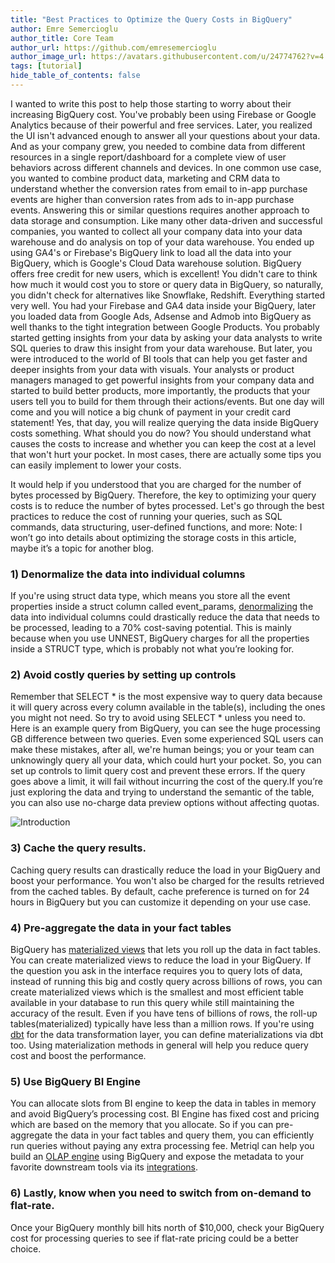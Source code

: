 ```yaml
---
title: "Best Practices to Optimize the Query Costs in BigQuery"
author: Emre Semercioglu
author_title: Core Team
author_url: https://github.com/emresemercioglu
author_image_url: https://avatars.githubusercontent.com/u/24774762?v=4
tags: [tutorial]
hide_table_of_contents: false
---
```


I wanted to write this post to help those starting to worry about their increasing BigQuery cost. You've probably been using Firebase or Google Analytics because of their powerful and free services. Later, you realized the UI isn't advanced enough to answer all your questions about your data. And as your company grew, you needed to combine data from different resources in a single report/dashboard for a complete view of user behaviors across different channels and devices. In one common use case, you wanted to combine product data, marketing and CRM data to understand whether the conversion rates from email to in-app purchase events are higher than conversion rates from ads to in-app purchase events. Answering this or similar questions requires another approach to data storage and consumption. Like many other data-driven and successful companies, you wanted to collect all your company data into your data warehouse and do analysis on top of your data warehouse. You ended up using GA4's or Firebase's BigQuery link to load all the data into your BigQuery, which is Google's Cloud Data warehouse solution.
BigQuery offers free credit for new users, which is excellent! You didn't care to think how much it would cost you to store or query data in BigQuery, so naturally, you didn't check for alternatives like Snowflake, Redshift. Everything started very well. You had your Firebase and GA4 data inside your BigQuery, later you loaded data from Google Ads, Adsense and Admob into BigQuery as well thanks to the tight integration between Google Products. 
You probably started getting insights from your data by asking your data analysts to write SQL queries to draw this insight from your data warehouse. But later, you were introduced to the world of BI tools that can help you get faster and deeper insights from your data with visuals.
Your analysts or product managers managed to get powerful insights from your company data and started to build better products, more importantly, the products that your users tell you to build for them through their actions/events. But one day will come and you will notice a big chunk of payment in your credit card statement! Yes, that day, you will realize querying the data inside BigQuery costs something. What should you do now? 
You should understand what causes the costs to increase and whether you can keep the cost at a level that won't hurt your pocket. In most cases, there are actually some tips you can easily implement to lower your costs.

It would help if you understood that you are charged for the number of bytes processed by BigQuery. Therefore, the key to optimizing your query costs is to reduce the number of bytes processed. Let's go through the best practices to reduce the cost of running your queries, such as SQL commands, data structuring, user-defined functions, and more:
Note: I won’t go into details about optimizing the storage costs in this article, maybe it’s a topic for another blog.


### 1) Denormalize the data into individual columns
If you're using struct data type, which means you store all the event properties inside a struct column called event_params, [denormalizing](https://towardsdatascience.com/how-to-build-efficient-and-perfomant-data-structures-in-bigquery-7981203b8a62) the data into individual columns could drastically reduce the data that needs to be processed, leading to a 70% cost-saving potential. This is mainly because when you use UNNEST, BigQuery charges for all the properties inside a STRUCT type, which is probably not what you’re looking for.

### 2) Avoid costly queries by setting up controls
Remember that SELECT * is the most expensive way to query data because it will query across every column available in the table(s), including the ones you might not need. So try to avoid using SELECT * unless you need to.  Here is an example query from BigQuery, you can see the huge processing GB difference between two queries. Even some experienced SQL users can make these mistakes, after all, we're human beings; you or your team can unknowingly query all your data, which could hurt your pocket. So, you can set up controls to limit query cost and prevent these errors. If the query goes above a limit, it will fail without incurring the cost of the query.If you’re just exploring the data and trying to understand the semantic of the table, you can also use no-charge data preview options without affecting quotas.

![Introduction](/img/bigqueryquery.png) 

### 3) Cache the query results.
Caching query results can drastically reduce the load in your BigQuery and boost your performance. You won't also be charged for the results retrieved from the cached tables. By default, cache preference is turned on for 24 hours in BigQuery but you can customize it depending on your use case.

### 4) Pre-aggregate the data in your fact tables
BigQuery has [materialized views](https://cloud.google.com/bigquery/docs/materialized-views-intro) that lets you roll up the data in fact tables. You can create materialized views to reduce the load in your BigQuery. If the question you ask in the interface requires you to query lots of data, instead of running this big and costly query across billions of rows, you can create materialized views which is the smallest and most efficient table available in your database to run this query while still maintaining the accuracy of the result. Even if you have tens of billions of rows, the roll-up tables(materialized) typically have less than a million rows. If you're using [dbt](https://docs.getdbt.com/docs/building-a-dbt-project/building-models/materializations) for the data transformation layer, you can define materializations via dbt too. Using materialization methods in general will help you reduce query cost and boost the performance. 

### 5) Use BigQuery BI Engine
You can allocate slots from BI engine to keep the data in tables in memory and avoid BigQuery’s processing cost. BI Engine has fixed cost and pricing which are based on the memory that you allocate. So if you can pre-aggregate the data in your fact tables and query them, you can efficiently run queries without paying any extra processing fee. Metriql can help you build an [OLAP engine](https://metriql.com/blog/2021/09/07/olap-in-modern-data-stack/#1-bigquery-bi-engine) using BigQuery and expose the metadata to your favorite downstream tools via its [integrations](https://metriql.com/integrations/bi-tools/index).

### 6) Lastly, know when you need to switch from on-demand to flat-rate.
Once your BigQuery monthly bill hits north of $10,000, check your BigQuery cost for processing queries to see if flat-rate pricing could be a better choice.

